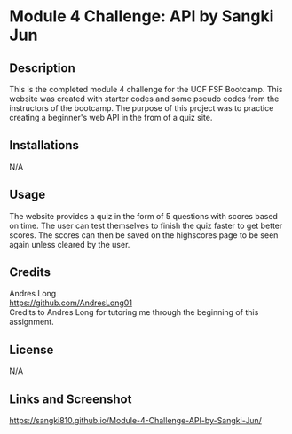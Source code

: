 # Module 4 Challenge: API by Sangki Jun
## Description
This is the completed module 4 challenge for the UCF FSF Bootcamp. This website was created with starter codes and some pseudo codes from the instructors of the bootcamp. The purpose of this project was to practice creating a beginner's web API in the from of a quiz site.
## Installations
N/A
## Usage
The website provides a quiz in the form of 5 questions with scores based on time. The user can test themselves to finish the quiz faster to get better scores. The scores can then be saved on the highscores page to be seen again unless cleared by the user.
## Credits
Andres Long<br />
https://github.com/AndresLong01<br />
Credits to Andres Long for tutoring me through the beginning of this assignment.
## License
N/A
## Links and Screenshot
https://sangki810.github.io/Module-4-Challenge-API-by-Sangki-Jun/